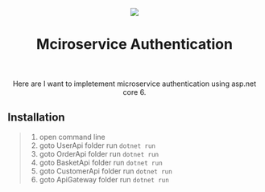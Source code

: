 <p align="center">
  <a href="https://skillicons.dev">
    <img src="https://skillicons.dev/icons?i=dotnet,cs" />
  </a>
</p>
<h1 align="center">
	Mciroservice Authentication
	<br>
	<br>
</h1>
<p align="center">Here are I want to impletement microservice authentication using asp.net core 6.</p>

## Installation
> 1. open command line
> 2. goto UserApi folder run `dotnet run`
> 3. goto OrderApi folder run `dotnet run`
> 4. goto BasketApi folder run `dotnet run`
> 5. goto CustomerApi folder run `dotnet run`
> 6. goto ApiGateway folder run `dotnet run`
